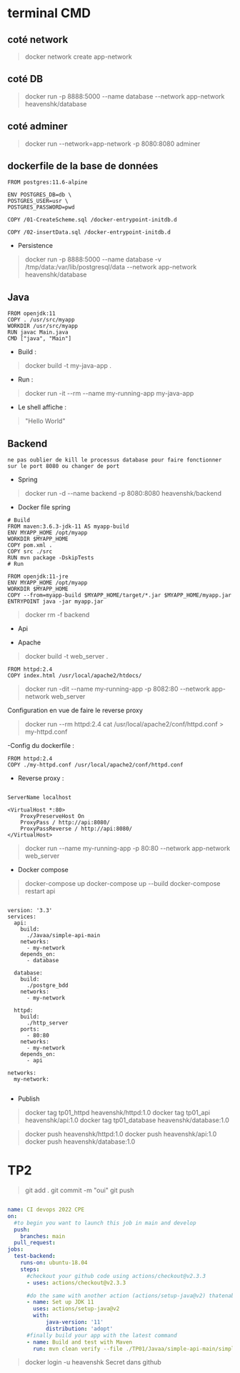 # terminal CMD

## coté network

>docker network create app-network

## coté DB

>docker run -p 8888:5000 --name database --network app-network  heavenshk/database


## coté adminer

>docker run --network=app-network -p 8080:8080 adminer


##  dockerfile de la base de données

```docker
FROM postgres:11.6-alpine

ENV POSTGRES_DB=db \
POSTGRES_USER=usr \
POSTGRES_PASSWORD=pwd

COPY /01-CreateScheme.sql /docker-entrypoint-initdb.d 

COPY /02-insertData.sql /docker-entrypoint-initdb.d
```


- Persistence

>docker run -p 8888:5000 --name database -v /tmp/data:/var/lib/postgresql/data --network app-network  heavenshk/database


## Java

```docker
FROM openjdk:11
COPY . /usr/src/myapp
WORKDIR /usr/src/myapp
RUN javac Main.java
CMD ["java", "Main"]
```
- Build :
 >docker build -t my-java-app .
- Run :
 >docker run -it --rm --name my-running-app my-java-app

- Le shell affiche : 
> "Hello World"




## Backend
```ne pas oublier de kill le processus database pour faire fonctionner sur le port 8080 ou changer de port ```

- Spring
>docker run -d --name backend -p 8080:8080 heavenshk/backend

- Docker file spring
```docker
# Build
FROM maven:3.6.3-jdk-11 AS myapp-build
ENV MYAPP_HOME /opt/myapp
WORKDIR $MYAPP_HOME
COPY pom.xml .
COPY src ./src
RUN mvn package -DskipTests
# Run

FROM openjdk:11-jre
ENV MYAPP_HOME /opt/myapp
WORKDIR $MYAPP_HOME
COPY --from=myapp-build $MYAPP_HOME/target/*.jar $MYAPP_HOME/myapp.jar
ENTRYPOINT java -jar myapp.jar
```
>docker rm -f backend
- Api




- Apache

>docker build -t web_server .

```docker
FROM httpd:2.4
COPY index.html /usr/local/apache2/htdocs/
```

>docker run -dit --name my-running-app -p 8082:80 --network app-network web_server

Configuration en vue de faire le reverse proxy
>docker run --rm httpd:2.4 cat /usr/local/apache2/conf/httpd.conf > my-httpd.conf

-Config du dockerfile :

```docker
FROM httpd:2.4
COPY ./my-httpd.conf /usr/local/apache2/conf/httpd.conf
```



- Reverse proxy :

```docker

ServerName localhost

<VirtualHost *:80>
    ProxyPreserveHost On
    ProxyPass / http://api:8080/
    ProxyPassReverse / http://api:8080/
</VirtualHost>

```

>docker run --name my-running-app -p 80:80 --network app-network web_server


- Docker compose 

>docker-compose up
>docker-compose up --build
>docker-compose restart api

```docker

version: '3.3'
services:
  api:
    build:
      ./Javaa/simple-api-main
    networks:
      - my-network
    depends_on:
      - database

  database:
    build:
      ./postgre_bdd
    networks:
      - my-network

  httpd:
    build:
      ./http_server
    ports:
      - 80:80
    networks:
      - my-network
    depends_on:
      - api

networks:
  my-network: 


```


- Publish

> docker tag tp01_httpd heavenshk/httpd:1.0
> docker tag tp01_api heavenshk/api:1.0
>  docker tag tp01_database heavenshk/database:1.0

> docker push heavenshk/httpd:1.0
> docker push heavenshk/api:1.0
> docker push heavenshk/database:1.0



# TP2

>git add .
>git commit -m "oui"
>git push

```yml

name: CI devops 2022 CPE
on:
  #to begin you want to launch this job in main and develop
  push:
    branches: main
  pull_request:
jobs:
  test-backend:
    runs-on: ubuntu-18.04
    steps:
      #checkout your github code using actions/checkout@v2.3.3
      - uses: actions/checkout@v2.3.3

      #do the same with another action (actions/setup-java@v2) thatenable to setup jdk 11
      - name: Set up JDK 11
        uses: actions/setup-java@v2
        with:
            java-version: '11'
            distribution: 'adopt'
      #finally build your app with the latest command
      - name: Build and test with Maven
        run: mvn clean verify --file ./TP01/Javaa/simple-api-main/simple-api


```

>docker login -u heavenshk
>Secret dans github